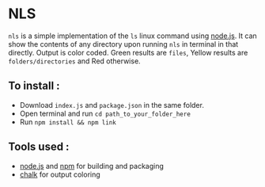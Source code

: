# NLS

`nls` is a simple implementation of the `ls` linux command using [node.js](https://nodejs.dev/). It can show the contents of any directory upon running `nls` in terminal in that directly. Output is color coded. Green results are `files`, Yellow results are `folders/directories` and Red otherwise.

## To install :

- Download `index.js` and `package.json` in the same folder.
- Open terminal and run `cd path_to_your_folder_here`
- Run `npm install && npm link`

## Tools used :

- [node.js](https://nodejs.dev/) and [npm](https://www.npmjs.com/) for building and packaging
- [chalk](https://www.npmjs.com/package/chalk) for output coloring
